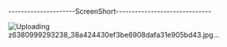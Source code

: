 ---------------------ScreenShort------------------------------

![Uploading z6380999293238_38a424430ef3be6908dafa31e905bd43.jpg…]()
